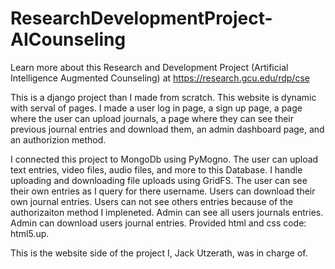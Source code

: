 # ResearchDevelopmentProject-AICounseling
Learn more about this Research and Development Project (Artificial Intelligence Augmented Counseling) at https://research.gcu.edu/rdp/cse

This is a django project than I made from scratch. This website is dynamic with serval of pages. I made a user log in page, a sign up page, a page where the user can upload journals, a page where they can see their previous journal entries and download them, an admin dashboard page, and an authorizion method. 

I connected this project to MongoDb using PyMogno.
 The user can upload text entries, video files, audio files, and more to this Database.
 I handle uploading and downloading file uploads using GridFS.
 The user can see their own entries as I query for there username.
 Users can download their own journal entries.
 Users can not see others entries because of the authorizaiton method I impleneted.
 Admin can see all users journals entries. 
 Admin can download users journal entries.
 Provided html and css code: html5.up. 


 This is the website side of the project I, Jack Utzerath, was in charge of.
